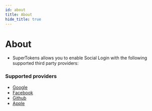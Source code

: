 ```yaml
---
id: about
title: About
hide_title: true
---
```


# About

- SuperTokens allows you to enable Social Login with the following supported third party providers:

### Supported providers 
- [Google](./google)
- [Facebook](./facebook)
- [Github](./github)
- [Apple](./apple)
